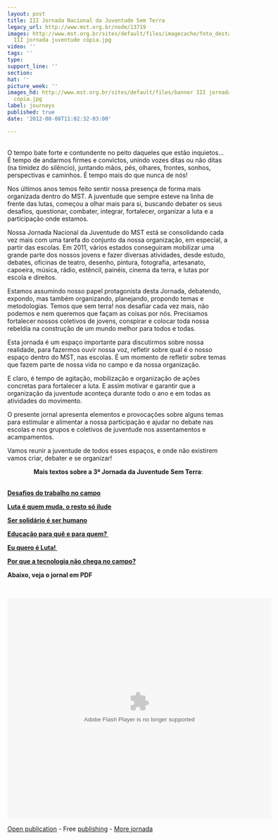 ```yaml
---
layout: post
title: III Jornada Nacional da Juventude Sem Terra
legacy_url: http://www.mst.org.br/node/13719
images: http://www.mst.org.br/sites/default/files/imagecache/foto_destaque/banner
  III jornada juventude cópia.jpg
video: ''
tags: ''
type: 
support_line: ''
section: 
hat: ''
picture_week: ''
images_hd: http://www.mst.org.br/sites/default/files/banner III jornada juventude
  cópia.jpg
label: journeys
published: true
date: '2012-08-08T11:02:32-03:00'

---
```

<p><br>O tempo bate forte e contundente no peito daqueles que estão inquietos... É tempo de andarmos firmes e convictos, unindo vozes ditas ou não ditas (na timidez do silêncio), juntando mãos, pés, olhares, frontes, sonhos, perspectivas e caminhos. É tempo mais do que nunca de nós!</p><p>Nos últimos anos temos feito sentir nossa presença de forma mais organizada dentro do MST. A juventude que sempre esteve na linha de frente das lutas, começou a olhar mais para si, buscando debater os seus desafios, questionar, combater, integrar, fortalecer, organizar a luta e a participação onde estamos.</p><p>Nossa Jornada Nacional da Juventude do MST está se consolidando cada vez mais com uma tarefa do conjunto da nossa organização, em especial, a partir das escolas. Em 2011, vários estados conseguiram mobilizar uma grande parte dos nossos jovens e fazer diversas atividades, desde estudo, debates, oficinas de teatro, desenho, pintura, fotografia, artesanato, capoeira, música, rádio, estêncil, painéis, cinema da terra, e lutas por escola e direitos.</p><p>Estamos assumindo nosso papel protagonista desta Jornada, debatendo, expondo, mas também organizando, planejando, propondo temas e metodologias. Temos que sem terra! nos desafiar cada vez mais, não podemos e nem queremos que façam as coisas por nós. Precisamos fortalecer nossos coletivos de jovens, conspirar e colocar toda nossa rebeldia na construção de um mundo melhor para todos e todas.</p><p>Esta jornada é um espaço importante para discutirmos sobre nossa realidade, para fazermos ouvir nossa voz, refletir sobre qual é o nosso espaço dentro do MST, nas escolas. É um momento de refletir sobre temas que fazem parte de nossa vida no campo e da nossa organização.</p><p>E claro, é tempo de agitação, mobilização e organização de ações concretas para fortalecer a luta. E assim motivar e garantir que a organização da juventude aconteça durante todo o ano e em todas as atividades do movimento.</p><p>O presente jornal apresenta elementos e provocações sobre alguns temas para estimular e alimentar a nossa participação e ajudar no debate nas escolas e nos grupos e coletivos de juventude nos assentamentos e acampamentos.</p><p style="text-align: left;">Vamos reunir a juventude de todos esses espaços, e onde não existirem vamos criar, debater e se organizar! <strong><br></strong></p><p style="text-align: center;"><strong>Mais textos sobre a 3ª Jornada da Juventude Sem Terra</strong>:</p><p style="text-align: left;"><br><a href="http://www.mst.org.br/Desafios-do-trabalho-no-campo" target="_blank"><strong>Desafios do trabalho no campo </strong></a></p><p><a href="http://www.mst.org.br/Luta-e-quem-muda-o-resto-so-ilude" target="_blank"><strong>Luta é quem muda, o resto só ilude </strong></a></p><p><a href="http://www.mst.org.br/Ser-solidario-e-ser-humano" target="_blank"><strong>Ser solidário é ser humano </strong></a></p><p><a href="http://www.mst.org.br/Educacao-para-que-e-para-quem" target="_blank"><strong>Educação para quê e para quem?&nbsp; </strong></a></p><p><a href="http://www.mst.org.br/Eu-quero-e-Luta" target="_blank"><strong>Eu quero é Luta!&nbsp; </strong></a></p><p><a href="http://www.mst.org.br/Por-que-a-tecnologia-nao-chega-no-campo" target="_blank"><strong>Por que a tecnologia não chega no campo? </strong></a></p>  <p><strong>Abaixo, veja o jornal em PDF</strong></p><p>&nbsp;</p><div><p><object style="width: 600px; height: 500px;"><param value="http://static.issuu.com/webembed/viewers/style1/v2/IssuuReader.swf?mode=mini&amp;viewMode=singlePage&amp;autoFlip=true&amp;backgroundColor=%23222222&amp;documentId=120808182433-02fb6226d41b450f8fd626282e3e43bb" name="movie"><param value="true" name="allowfullscreen"><param value="false" name="menu"><param value="transparent" name="wmode"><embed flashvars="mode=mini&amp;viewMode=singlePage&amp;autoFlip=true&amp;backgroundColor=%23222222&amp;documentId=120808182433-02fb6226d41b450f8fd626282e3e43bb" style="width: 600px; height: 500px;" wmode="transparent" menu="false" allowfullscreen="true" type="application/x-shockwave-flash" src="http://static.issuu.com/webembed/viewers/style1/v2/IssuuReader.swf"></object></p><div style="width:600px;text-align:left;"><a target="_blank" href="http://issuu.com/paginadomst/docs/jornal_da_juventude_sem_terra?mode=window&amp;viewMode=singlePage&amp;backgroundColor=%23222222">Open publication</a> - Free <a target="_blank" href="http://issuu.com">publishing</a> - <a target="_blank" href="http://issuu.com/search?q=jornada">More jornada</a></div><div style="width: 600px; text-align: left;">&nbsp;</div><div style="width: 600px; text-align: left;">&nbsp;</div><div style="width: 600px; text-align: left;">&nbsp;</div><div style="width: 600px; text-align: left;">&nbsp;</div><div style="width: 600px; text-align: left;">&nbsp;</div></div>

